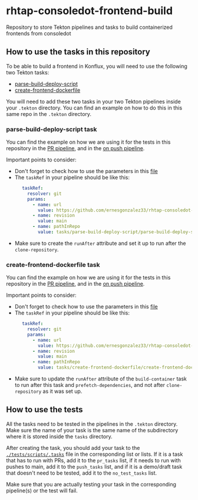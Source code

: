# rhtap-consoledot-frontend-build
Repository to store Tekton pipelines and tasks to build containerized frontends from consoledot

## How to use the tasks in this repository

To be able to build a frontend in Konflux, you will need to use the following two Tekton tasks:

- [parse-build-deploy-script](./tasks/parse-build-deploy-script/parse-build-deploy-script.yaml)
- [create-frontend-dockerfile](./tasks/create-frontend-dockerfile/create-frontend-dockerfile.yaml)

You will need to add these two tasks in your two Tekton pipelines inside your `.tekton` directory. You can find an example on how to do this in this same repo in the `.tekton` directory.

### parse-build-deploy-script task

You can find the example on how we are using it for the tests in this repository in the [PR pipeline](.tekton/consoledot-frontend-build-tests-pull-request.yaml#L211), and in the [on push pipeline](.tekton/consoledot-frontend-build-tests-push.yaml#L207). 

Important points to consider:

- Don't forget to check how to use the parameters in this [file](./tasks/parse-build-deploy-script/README.md)
- The `taskRef` in your pipeline should be like this:
```yaml
      taskRef:
        resolver: git
        params:
          - name: url
            value: https://github.com/ernesgonzalez33/rhtap-consoledot-frontend-build
          - name: revision
            value: main
          - name: pathInRepo
            value: tasks/parse-build-deploy-script/parse-build-deploy-script.yaml
```
- Make sure to create the `runAfter` attribute and set it up to run after the `clone-repository`.

### create-frontend-dockerfile task

You can find the example on how we are using it for the tests in this repository in the [PR pipeline](.tekton/consoledot-frontend-build-tests-pull-request.yaml#L229), and in the [on push pipeline](.tekton/consoledot-frontend-build-tests-push.yaml#L225). 

Important points to consider:

- Don't forget to check how to use the parameters in this [file](./tasks/create-frontend-dockerfile/README.md)
- The `taskRef` in your pipeline should be like this:
```yaml
      taskRef:
        resolver: git
        params:
          - name: url
            value: https://github.com/ernesgonzalez33/rhtap-consoledot-frontend-build
          - name: revision
            value: main
          - name: pathInRepo
            value: tasks/create-frontend-dockerfile/create-frontend-dockerfile.yaml
```
- Make sure to update the `runAfter` attribute of the `build-container` task to run after this task and `prefetch-dependencies`, and not after `clone-repository` as it was set up.

## How to use the tests

All the tasks need to be tested in the pipelines in the `.tekton` directory. Make sure the name of your task is the same name
of the subdirectory where it is stored inside the `tasks` directory. 

After creating the task, you should add your task to the [`./tests/scripts/.tasks`](./tests/scripts/.tasks) file in the corresponding
list or lists. If it is a task that has to run with PRs, add it to the `pr_tasks` list, if it needs to run with pushes to main, add it
to the `push_tasks` list, and if it is a demo/draft task that doesn't need to be tested, add it to the `no_test_tasks` list.

Make sure that you are actually testing your task in the corresponding pipeline(s) or the test will fail.
